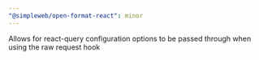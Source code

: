 ```yaml
---
"@simpleweb/open-format-react": minor
---
```


Allows for react-query configuration options to be passed through when using the raw request hook
